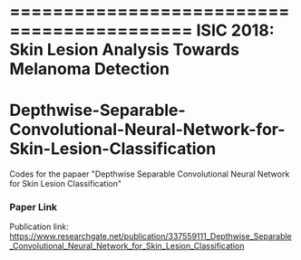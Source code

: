 ===========================================
ISIC 2018: Skin Lesion Analysis Towards Melanoma Detection
===========================================


# Depthwise-Separable-Convolutional-Neural-Network-for-Skin-Lesion-Classification
Codes for the papaer "Depthwise Separable Convolutional Neural Network for Skin Lesion Classification"

### Paper Link

Publication link: https://www.researchgate.net/publication/337559111_Depthwise_Separable_Convolutional_Neural_Network_for_Skin_Lesion_Classification
